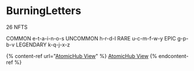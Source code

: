 # BurningLetters

26 NFTS 

COMMON
e-t-a-i-n-o-s
UNCOMMON
h-r-d-l
RARE
u-c-m-f-w-y
EPIC
g-p-b-v
LEGENDARY
k-q-j-x-z

{% content-ref url="[AtomicHub View](https://wax.atomichub.io/explorer/collection/wax-mainnet/bobopixelaxz#schemas)" %}
[AtomicHub View](https://wax.atomichub.io/explorer/collection/wax-mainnet/bobopixelaxz#schemas)
{% endcontent-ref %}
